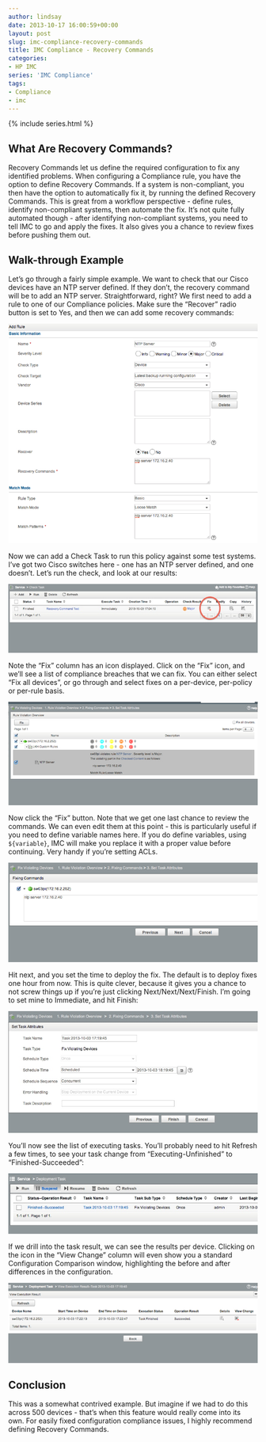 ```yaml
---
author: lindsay
date: 2013-10-17 16:00:59+00:00
layout: post
slug: imc-compliance-recovery-commands
title: IMC Compliance - Recovery Commands
categories:
- HP IMC
series: 'IMC Compliance'
tags:
- Compliance
- imc
---
```


{% include series.html %}

## What Are Recovery Commands?


Recovery Commands let us define the required configuration to fix any identified problems. When configuring a Compliance rule, you have the option to define Recovery Commands. If a system is non-compliant, you then have the option to automatically fix it, by running the defined Recovery Commands. This is great from a workflow perspective - define rules, identify non-compliant systems, then automate the fix. It’s not quite fully automated though - after identifying non-compliant systems, you need to tell IMC to go and apply the fixes. It also gives you a chance to review fixes before pushing them out.


## Walk-through Example


Let’s go through a fairly simple example. We want to check that our Cisco devices have an NTP server defined. If they don’t, the recovery command will be to add an NTP server. Straightforward, right? We first need to add a rule to one of our Compliance policies. Make sure the “Recover” radio button is set to Yes, and then we can add some recovery commands:

[![NTP Rule Recover](/assets/2013/10/ntp_rule_recover.jpg)](/assets/2013/10/ntp_rule_recover.jpg)

Now we can add a Check Task to run this policy against some test systems. I’ve got two Cisco switches here - one has an NTP server defined, and one doesn’t. Let’s run the check, and look at our results:

[![Task Result Fix](/assets/2013/10/task_result_fix.jpg)](/assets/2013/10/task_result_fix.jpg)

Note the “Fix” column has an icon displayed. Click on the “Fix” icon, and we’ll see a list of compliance breaches that we can fix. You can either select “Fix all devices”, or go through and select fixes on a per-device, per-policy or per-rule basis.

[![Fix Devices](/assets/2013/10/fix_devices.jpg)](/assets/2013/10/fix_devices.jpg)

Now click the “Fix” button. Note that we get one last chance to review the commands. We can even edit them at this point - this is particularly useful if you need to define variable names here. If you do define variables, using `${variable}`, IMC will make you replace it with a proper value before continuing. Very handy if you’re setting ACLs.

[![Fix Commands](/assets/2013/10/fix_commands.jpg)](/assets/2013/10/fix_commands.jpg)

Hit next, and you set the time to deploy the fix. The default is to deploy fixes one hour from now. This is quite clever, because it gives you a chance to not screw things up if you’re just clicking Next/Next/Next/Finish. I’m going to set mine to Immediate, and hit Finish:

[![Schedule Fix](/assets/2013/10/schedule_fix.jpg)](/assets/2013/10/schedule_fix.jpg)

You’ll now see the list of executing tasks. You’ll probably need to hit Refresh a few times, to see your task change from “Executing-Unfinished” to “Finished-Succeeded”:

[![Fix Task Result](/assets/2013/10/fix_task_result.jpg)](/assets/2013/10/fix_task_result.jpg)

If we drill into the task result, we can see the results per device. Clicking on the icon in the “View Change” column will even show you a standard Configuration Comparison window, highlighting the before and after differences in the configuration.

[![View Execution Result](/assets/2013/10/view_execution_result.jpg)](/assets/2013/10/view_execution_result.jpg)


## Conclusion


This was a somewhat contrived example. But imagine if we had to do this across 500 devices - that’s when this feature would really come into its own. For easily fixed configuration compliance issues, I highly recommend defining Recovery Commands.
